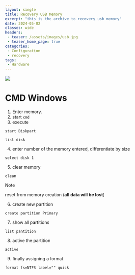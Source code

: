 ```yaml
---
layout: single
title: Recovery USB Memory
excerpt: "this is the archive to recovery usb memory"
date: 2024-05-02
classes: wide
headers: 
 - teaser: /assets/images/usb.jpg
 - teaser_home_page: true
categories:
 - Configuration
 - recovery
tags:
 - Hardware	
---
```



 ![](/assets/images/usb.jpg)


# CMD  Windows

1. Enter memory.
2. start `cmd`
3. execute
```shell
start Diskpart
```

```shell
list disk
```

4. enter number of the memory entered, differentiate by size   
```shell
select disk 1  
```

5. clear memory
```shell
clean
```

>[!note] 
> reset from memory creation (**all data will be lost**)

6. create new partition 
```shell
create partition Primary
```

7. show all partitions 
```
list pantition 
```

8. active the partition 
```shell
active
```

9. finally assigning a format
```shell
format fs=NTFS label="" quick
```




